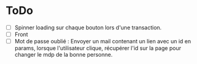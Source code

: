 # ToDo

- [ ] Spinner loading sur chaque bouton lors d'une transaction.
- [ ] Front
- [ ] Mot de passe oublié : Envoyer un mail contenant un lien avec un id en params, lorsque l'utilisateur clique, récupérer l'id sur la page pour changer le mdp de la bonne personne.
